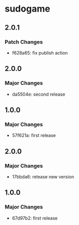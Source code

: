 # sudogame

## 2.0.1

### Patch Changes

- f628a65: fix publish action

## 2.0.0

### Major Changes

- da5504e: second release

## 1.0.0

### Major Changes

- 57f621a: first release

## 2.0.0

### Major Changes

- 17bbda6: release new version

## 1.0.0

### Major Changes

- 67d97b2: first release

